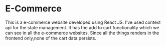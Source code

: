 # E-Commerce

This is a e-commerce website developed using React JS. I've used context api for the state management. It has the add to cart functionality which we can see in all the e-commerce websites. Since all the things renders in the frontend only,none of the cart data persists.
